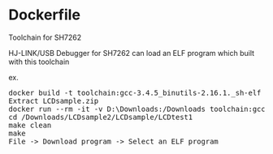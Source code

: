 # Dockerfile

Toolchain for SH7262

HJ-LINK/USB Debugger for SH7262 can load an ELF program which built with this toolchain

ex.
<pre>
docker build -t toolchain:gcc-3.4.5_binutils-2.16.1._sh-elf -f Dockerfile.toolchain_gcc-3.4.5_binutils-2.16.1_sh-elf --no-cache=true .
Extract LCDsample.zip
docker run --rm -it -v D:\Downloads:/Downloads toolchain:gcc-3.4.5_binutils-2.16.1._sh-elf
cd /Downloads/LCDsample2/LCDsample/LCDtest1
make clean
make
File -> Download program -> Select an ELF program
</pre>
